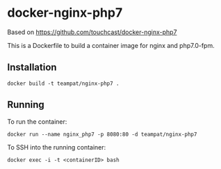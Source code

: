 # docker-nginx-php7 #

Based on https://github.com/touchcast/docker-nginx-php7

This is a Dockerfile to build a container image for nginx and php7.0-fpm.

## Installation ##

    docker build -t teampat/nginx-php7 .

## Running ##
To run the container:

    docker run --name nginx_php7 -p 8080:80 -d teampat/nginx-php7
    
To SSH into the running container:

    docker exec -i -t <containerID> bash
    
